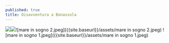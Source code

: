 ```yaml
---
published: true
title: Disavventura a Bonassola
---
```

![]({{site.baseurl}}/assets/mare%20in%20sogno%201.jpeg)![]({{site.baseurl}}/assets/mare%20in%20sogno%202.jpeg)![mare in sogno 2.jpeg]({{site.baseurl}}/assets/mare in sogno 2.jpeg)
![mare in sogno 1.jpeg]({{site.baseurl}}/assets/mare in sogno 1.jpeg)
